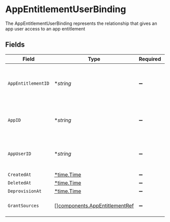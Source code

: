 # AppEntitlementUserBinding

The AppEntitlementUserBinding represents the relationship that gives an app user access to an app entitlement


## Fields

| Field                                                                          | Type                                                                           | Required                                                                       | Description                                                                    |
| ------------------------------------------------------------------------------ | ------------------------------------------------------------------------------ | ------------------------------------------------------------------------------ | ------------------------------------------------------------------------------ |
| `AppEntitlementID`                                                             | **string*                                                                      | :heavy_minus_sign:                                                             | The ID of the app entitlement that the app user has access to                  |
| `AppID`                                                                        | **string*                                                                      | :heavy_minus_sign:                                                             | The ID of the app associated with the app entitlement                          |
| `AppUserID`                                                                    | **string*                                                                      | :heavy_minus_sign:                                                             | The ID of the app user that has access to the app entitlement                  |
| `CreatedAt`                                                                    | [*time.Time](https://pkg.go.dev/time#Time)                                     | :heavy_minus_sign:                                                             | N/A                                                                            |
| `DeletedAt`                                                                    | [*time.Time](https://pkg.go.dev/time#Time)                                     | :heavy_minus_sign:                                                             | N/A                                                                            |
| `DeprovisionAt`                                                                | [*time.Time](https://pkg.go.dev/time#Time)                                     | :heavy_minus_sign:                                                             | N/A                                                                            |
| `GrantSources`                                                                 | [][components.AppEntitlementRef](../../models/components/appentitlementref.md) | :heavy_minus_sign:                                                             | The grantSources field.                                                        |